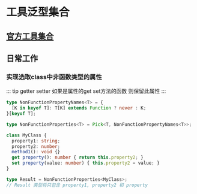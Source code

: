 # 工具泛型集合

## [官方工具集合](https://www.typescriptlang.org/docs/handbook/utility-types.html)

## 日常工作

### 实现选取class中非函数类型的属性

::: tip getter setter
如果是属性的get set方法的函数 则保留此属性
:::

```ts
type NonFunctionPropertyNames<T> = {
  [K in keyof T]: T[K] extends Function ? never : K;
}[keyof T];

type NonFunctionProperties<T> = Pick<T, NonFunctionPropertyNames<T>>;

class MyClass {
  property1: string;
  property2: number;
  method1(): void {}
  get property(): number { return this.property2; }
  set property(value: number) { this.property2 = value; }
}

type Result = NonFunctionProperties<MyClass>;
// Result 类型将只包含 property1, property2 和 property
```

